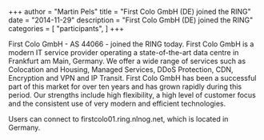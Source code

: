 +++
author = "Martin Pels"
title = "First Colo GmbH (DE) joined the RING"
date = "2014-11-29"
description = "First Colo GmbH (DE) joined the RING"
categories = [
    "participants",
]
+++

First Colo GmbH - AS 44066 - joined the RING today. First Colo GmbH is a modern IT service provider operating a state-of-the-art data centre in Frankfurt am Main, Germany. We offer a wide range of services such as Colocation and Housing, Managed Services, DDoS Protection, CDN, Encryption and VPN and IP Transit. First Colo GmbH has been a successful part of this market for over ten years and has grown rapidly during this period. Our strengths include high flexibility, a high level of customer focus and the consistent use of very modern and efficient technologies.

Users can connect to firstcolo01.ring.nlnog.net, which is located in Germany.


